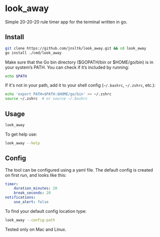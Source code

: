 
# look_away

Simple 20-20-20 rule timer app for the terminal written in go.

## Install

```sh
git clone https://github.com/jnsltk/look_away.git && cd look_away
go install ./cmd/look_away
```

Make sure that the Go bin directory ($GOPATH/bin or $HOME/go/bin) is in your system’s PATH. You can check if it’s included by running:

```sh
echo $PATH
```

If it's not in your path, add it to your shell config (`~/.bashrc`, `~/.zshrc`, etc.):

```sh
echo 'export PATH=$PATH:$HOME/go/bin' >> ~/.zshrc
source ~/.zshrc  # or source ~/.bashrc
```

## Usage

```sh
look_away
```

To get help use:

```sh
look_away --help
```

## Config

The tool can be configured using a yaml file. The default config is created on first run, and looks like this:

```yaml
timer:
    duration_minutes: 20
    break_seconds: 20
notifications:
    use_alert: false
```

To find your default config location type:

```sh
look_away --config-path
```

Tested only on Mac and Linux.
